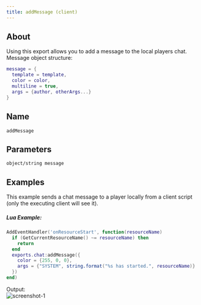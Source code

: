```yaml
---
title: addMessage (client)
---
```


## About
Using this export allows you to add a message to the local players chat.<br>
Message object structure:

```lua
message = {
  template = template,
  color = color,
  multiline = true,
  args = {author, otherArgs...}
}
```

## Name
```
addMessage
```

Parameters
----------

```
object/string message
```

Examples
--------

This example sends a chat message to a player locally from a client script (only the executing client will see it).

##### Lua Example:
```lua
AddEventHandler('onResourceStart', function(resourceName)
  if (GetCurrentResourceName() ~= resourceName) then
    return
  end
  exports.chat:addMessage({
    color = {255, 0, 0},
    args = {"SYSTEM", string.format("%s has started.", resourceName)}
  })
end)
```
Output:<br>
![screenshot-1](/chat_addMessage_export.png)
